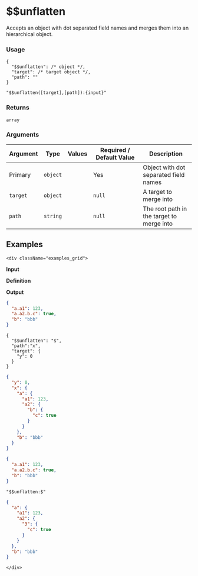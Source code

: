 # $$unflatten

Accepts an object with dot separated field names and merges them into an hierarchical object.

### Usage
```transformers
{
  "$$unflatten": /* object */,
  "target": /* target object */,
  "path": ""
}
```
```transformers
"$$unflatten([target],[path]):{input}"
```
### Returns
`array`
### Arguments
| Argument       | Type     | Values | Required / Default&nbsp;Value | Description                               |
|----------------|----------|--------|-------------------------------|-------------------------------------------|
| Primary        | `object` |        | Yes                           | Object with dot separated field names     |
| `target`       | `object` |        | `null`                        | A target to merge into                    |
| `path`         | `string` |        | `null`                        | The root path in the target to merge into |

## Examples
```mdx-code-block
<div className="examples_grid">
```

**Input**

**Definition**

**Output**


```json
{
  "a.a1": 123,
  "a.a2.b.c": true,
  "b": "bbb"
}
```
```transformers
{
  "$$unflatten": "$",
  "path":"x",
  "target": {
    "y": 0
  }
}
```
```json
{
  "y": 0,
  "x": {
    "a": {
      "a1": 123,
      "a2": {
        "b": {
          "c": true
        }
      }
    },
    "b": "bbb"
  }
}
```



```json
{
  "a.a1": 123,
  "a.a2.b.c": true,
  "b": "bbb"
}
```
```transformers
"$$unflatten:$"
```
```json
{
  "a": {
    "a1": 123,
    "a2": {
      "3": {
        "c": true
      }
    }
  },
  "b": "bbb"
}
```

```mdx-code-block
</div>
```
